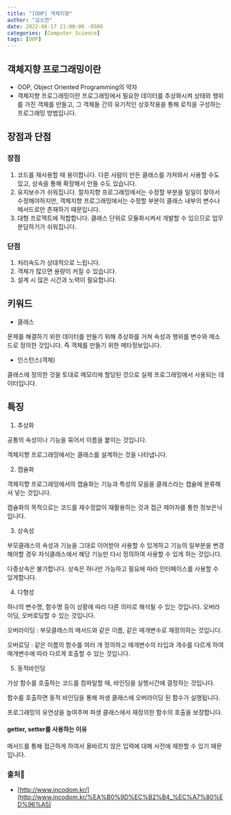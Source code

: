 ```yaml
---
title: "[OOP] 객체지향"
author: "김소연"
date: 2022-08-17 21:00:00 -0500
categories: [Computer Science]
tags: [OOP]
---
```




## 객체지향 프로그래밍이란

- OOP, Object Oriented Programming의 약자
- 객체지향 프로그래밍이란 프로그래밍에서 필요한 데이터를 추상화시켜 상태와 행위를 가진 객체를 만들고, 그 객체들 간의 유기적인 상호작용을 통해 로직을 구성하는 프로그래밍 방법입니다.



## 장점과 단점

### 장점

1. 코드를 재사용할 때 용이합니다. 다른 사람이 만든 클래스를 가져와서 사용할 수도 있고, 상속을 통해 확장해서 만들 수도 있습니다.
2. 유지보수가 쉬워집니다. 절차지향 프로그래밍에서는 수정할 부분을 일일이 찾아서 수정해야하지만, 객체지향 프로그래밍에서는 수정할 부분이 클래스 내부의 변수나 메서드로만 존재하기 때문입니다.
3. 대형 프로젝트에 적합합니다. 클래스 단위로 모듈화시켜서 개발할 수 있으므로 업무분담하기가 쉬워집니다.

### 단점

1. 처리속도가 상대적으로 느립니다.
2. 객체가 많으면 용량이 커질 수 있습니다.
3. 설계 시 많은 시간과 노력이 필요합니다.



## 키워드

- 클래스

문제를 해결하기 위한 데이터를 만들기 위해 추상화를 거쳐 속성과 행위를 변수와 메소드로 정의한 것입니다. 즉 객체를 만들기 위한 메타정보입니다.

- 인스턴스(객체)

클래스에 정의한 것을 토대로 메모리에 할당된 것으로 실제 프로그래밍에서 사용되는 데이터입니다.



## 특징

1. 추상화

공통의 속성이나 기능을 묶어서 이름을 붙이는 것입니다. 

객체지향 프로그래밍에서는 클래스를 설계하는 것을 나타냅니다.

2. 캡슐화

객체지향 프로그래밍에서의 캡슐화는 기능과 특성의 모음을 클래스라는 캡슐에 분류해서 넣는 것입니다.

캡슐화의 목적으로는 코드를 재수정없이 재활용하는 것과 접근 제어자를 통한 정보은닉입니다.

3. 상속성

부모클래스의 속성과 기능을 그대로 이어받아 사용할 수 있게하고 기능의 일부분을 변경해야할 경우 자식클래스에서 해당 기능만 다시 정의하여 사용할 수 있게 하는 것입니다.

다중상속은 불가합니다. 상속은 하나만 가능하고 필요에 따라 인터페이스를 사용할 수 있게합니다.

4. 다형성

하나의 변수명, 함수명 등이 상황에 따라 다른 의미로 해석될 수 있는 것입니다. 오버라이딩, 오버로딩할 수 있는 것입니다.

오버라이딩 : 부모클래스의 메서드와 같은 이름, 같은 매개변수로 재정의하는 것입니다.

오버로딩 : 같은 이름의 함수를 여러 개 정의하고 매개변수의 타입과 개수를 다르게 하여 매개변수에 따라 다르게 호출할 수 있는 것입니다.

5. 동적바인딩

가상 함수를 호출하는 코드를 컴파일할 때, 바인딩을 실행시간에 결정하는 것입니다.

함수를 호출하면 동적 바인딩을 통해 파생 클래스에 오버라이딩 된 함수가 실행됩니다.

프로그래밍의 유연성을 높여주며 파생 클래스에서 재정의한 함수의 호출을 보장합니다.



#### getter, setter를 사용하는 이유

메서드를 통해 접근하게 하여서 올바르지 않은 입력에 대해 사전에 제한할 수 있기 때문입니다.



### 출처📎

- [http://www.incodom.kr/](http://www.incodom.kr/%EA%B0%9D%EC%B2%B4_%EC%A7%80%ED%96%A5)